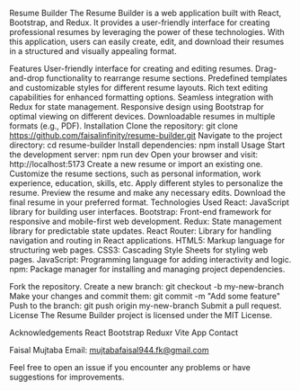 Resume Builder
The Resume Builder is a web application built with React, Bootstrap, and Redux. It provides a user-friendly interface for creating professional resumes by leveraging the power of these technologies. With this application, users can easily create, edit, and download their resumes in a structured and visually appealing format.

Features
User-friendly interface for creating and editing resumes.
Drag-and-drop functionality to rearrange resume sections.
Predefined templates and customizable styles for different resume layouts.
Rich text editing capabilities for enhanced formatting options.
Seamless integration with Redux for state management.
Responsive design using Bootstrap for optimal viewing on different devices.
Downloadable resumes in multiple formats (e.g., PDF).
Installation
Clone the repository: git clone https://github.com/faisalinfinity/resume-builder.git
Navigate to the project directory: cd resume-builder
Install dependencies: npm install
Usage
Start the development server: npm run dev
Open your browser and visit: http://localhost:5173
Create a new resume or import an existing one.
Customize the resume sections, such as personal information, work experience, education, skills, etc.
Apply different styles to personalize the resume.
Preview the resume and make any necessary edits.
Download the final resume in your preferred format.
Technologies Used
React: JavaScript library for building user interfaces.
Bootstrap: Front-end framework for responsive and mobile-first web development.
Redux: State management library for predictable state updates.
React Router: Library for handling navigation and routing in React applications.
HTML5: Markup language for structuring web pages.
CSS3: Cascading Style Sheets for styling web pages.
JavaScript: Programming language for adding interactivity and logic.
npm: Package manager for installing and managing project dependencies.


Fork the repository.
Create a new branch: git checkout -b my-new-branch
Make your changes and commit them: git commit -m "Add some feature"
Push to the branch: git push origin my-new-branch
Submit a pull request.
License
The Resume Builder project is licensed under the MIT License.

Acknowledgements
React
Bootstrap
Reduxr
Vite App
Contact

Faisal Mujtaba
Email: mujtabafaisal944.fk@gmail.com

Feel free to open an issue if you encounter any problems or have suggestions for improvements.
